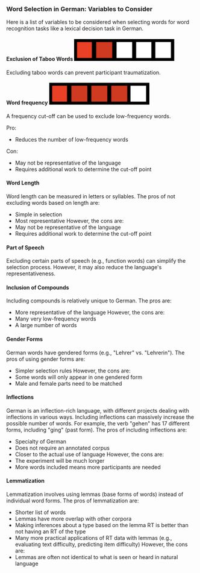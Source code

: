 ### Word Selection in German: Variables to Consider
Here is a list of variables to be considered when selecting words for word recognition tasks like a lexical decision task in German. 

#### Exclusion of Taboo Words ![Importance Rating 2](images/rating2.png)
Excluding taboo words can prevent participant traumatization.

#### Word frequency ![Importance Rating 4](images/rating4.png)
A frequency cut-off can be used to exclude low-frequency words. 

Pro:

- Reduces the number of low-frequency words

Con:

- May not be representative of the language
- Requires additional work to determine the cut-off point

#### Word Length
Word length can be measured in letters or syllables. The pros of not excluding words based on length are:
- Simple in selection
- Most representative
However, the cons are:
- May not be representative of the language
- Requires additional work to determine the cut-off point

#### Part of Speech
Excluding certain parts of speech (e.g., function words) can simplify the selection process. However, it may also reduce the language's representativeness.

#### Inclusion of Compounds
Including compounds is relatively unique to German. The pros are:
- More representative of the language
However, the cons are:
- Many very low-frequency words
- A large number of words

#### Gender Forms
German words have gendered forms (e.g., "Lehrer" vs. "Lehrerin"). The pros of using gender forms are:
- Simpler selection rules
However, the cons are:
- Some words will only appear in one gendered form
- Male and female parts need to be matched

#### Inflections
German is an inflection-rich language, with different projects dealing with inflections in various ways. Including inflections can massively increase the possible number of words. For example, the verb "gehen" has 17 different forms, including "ging" (past form). The pros of including inflections are:
- Specialty of German
- Does not require an annotated corpus
- Closer to the actual use of language
However, the cons are:
- The experiment will be much longer
- More words included means more participants are needed

#### Lemmatization
Lemmatization involves using lemmas (base forms of words) instead of individual word forms. The pros of lemmatization are:
- Shorter list of words
- Lemmas have more overlap with other corpora
- Making inferences about a type based on the lemma RT is better than not having an RT of the type
- Many more practical applications of RT data with lemmas (e.g., evaluating text difficulty, predicting item difficulty)
However, the cons are:
- Lemmas are often not identical to what is seen or heard in natural language
